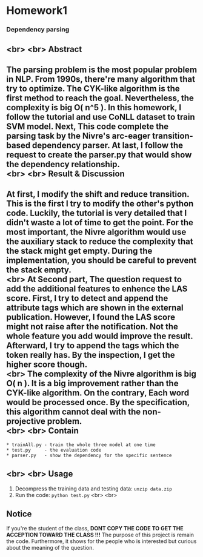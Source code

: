 # Homework1
### Dependency parsing
<br\>
<br\>
Abstract
----------------------------    
The parsing problem is the most popular problem in NLP. From 1990s, there're many algorithm that try to optimize. The CYK-like algorithm is the first method to reach the goal. Nevertheless, the complexity is big O( n^5 ). In this homework, I follow the tutorial and use CoNLL dataset to train SVM model. Next, This code complete the parsing task by the Nivre's arc-eager transition-based dependency parser. At last, I follow the request to create the parser.py that would show the dependency relationship.    
<br\>
<br\>
Result & Discussion    
----------------------------    
At first, I modify the shift and reduce transition. This is the first I try to modify the other's python code. Luckily, the tutorial is very detailed that I didn't waste a lot of time to get the point. For the most important, the Nivre algorithm would use the auxiliary stack to reduce the complexity that the stack might get empty. During the implementation, you should be careful to prevent the stack empty.    
<br\>
At Second part, The question request to add the additional features to enhence the LAS score. First, I try to detect and append the attribute tags which are shown in the external publication. However, I found the LAS score might not raise after the notification. Not the whole feature you add would improve the result. Afterward, I try to append the tags which the token really has. By the inspection, I get the higher score though.    
<br\>
The complexity of the Nivre algorithm is big O( n ). It is a big improvement rather than the CYK-like algorithm. On the contrary, Each word would be processed once. By the specification, this algorithm cannot deal with the non-projective problem.    
<br\>
<br\>
Contain    
---------------------------    
```
* trainAll.py - train the whole three model at one time    
* test.py     - the evaluation code
* parser.py   - show the dependency for the specific sentence
```
<br\>
<br\>
Usage    
---------------------------    
1. Decompress the training data and testing data: ```unzip data.zip```
2. Run the code: ```python test.py```
<br\>
<br\>

Notice    
---------------------------    
If you're the student of the class, **DONT COPY THE CODE TO GET THE ACCEPTION TOWARD THE CLASS !!!** The purpose of this project is remain the code. Furthermore, it shows for the people who is interested but curious about the meaning of the question.     